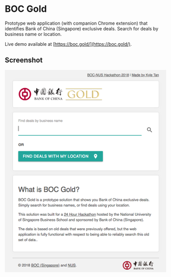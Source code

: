 # BOC Gold

Prototype web application (with companion Chrome extension) that identifies Bank of China (Singapore) exclusive deals. Search for deals by business name or location.

Live demo available at [https://boc.gold/](https://boc.gold/).

## Screenshot

![screenshot](https://raw.githubusercontent.com/kyleissuper/boc-gold-webapp/master/screenshot.png)

